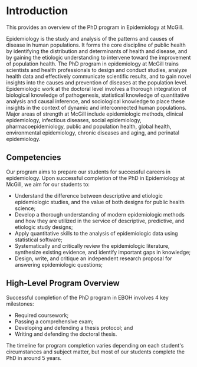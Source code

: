 # Introduction

This provides an overview of the PhD program in Epidemiology at McGill.

Epidemiology is the study and analysis of the patterns and causes of disease in human populations. It forms the core discipline of public health by identifying the distribution and determinants of health and disease, and by gaining the etiologic understanding to intervene toward the improvement of population health. The PhD program in epidemiology at McGill trains scientists and health professionals to design and conduct studies, analyze health data and effectively communicate scientific results, and to gain novel insights into the causes and prevention of diseases at the population level. Epidemiologic work at the doctoral level involves a thorough integration of biological knowledge of pathogenesis, statistical knowledge of quantitative analysis and causal inference, and sociological knowledge to place these insights in the context of dynamic and interconnected human populations. Major areas of strength at McGill include epidemiologic methods, clinical epidemiology, infectious diseases, social epidemiology, pharmacoepidemiology, public and population health, global health, environmental epidemiology, chronic diseases and aging, and perinatal epidemiology.

## Competencies
Our program aims to prepare our students for successful careers in epidemiology. Upon successful completion of the PhD in Epidemiology at McGill, we aim for our students to: 

- Understand the difference between descriptive and etiologic epidemiologic studies, and the value of both designs for public health science;
- Develop a thorough understanding of modern epidemiologic methods and how they are utilized in the service of descriptive, predictive, and etiologic study designs;
- Apply quantitative skills to the analysis of epidemiologic data using statistical software;
- Systematically and critically review the epidemiologic literature, synthesize existing evidence, and identify important gaps in knowledge;
- Design, write, and critique an independent research proposal for answering epidemiologic questions;

## High-Level Program Overview
Successful completion of the PhD program in EBOH involves 4 key milestones:  
- Required coursework;  
- Passing a comprehensive exam;  
- Developing and defending a thesis protocol; and  
- Writing and defending the doctoral thesis.  

The timeline for program completion varies depending on each student's circumstances and subject matter, but most of our students complete the PhD in around 5 years. 
